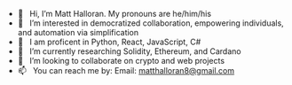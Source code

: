 - 👋 &nbsp; Hi, I’m Matt Halloran. My pronouns are he/him/his
- 👀 &nbsp; I’m interested in democratized collaboration, empowering individuals, and automation via simplification
- 💯 &nbsp; I am proficent in Python, React, JavaScript, C#
- 🔬 &nbsp; I’m currently researching Solidity, Ethereum, and Cardano
- 💞️ &nbsp; I’m looking to collaborate on crypto and web projects
- 📫 &nbsp; You can reach me by:
     Email: matthalloran8@gmail.com
